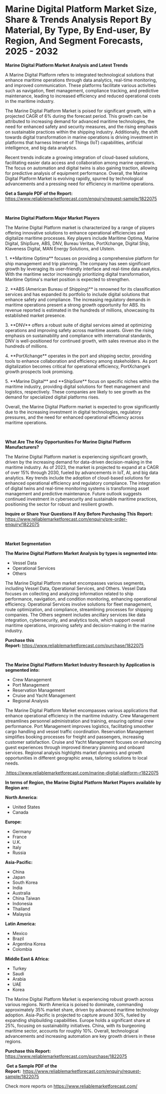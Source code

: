 <p><h1>Marine Digital Platform Market Size, Share & Trends Analysis Report By Material, By Type, By End-user, By Region, And Segment Forecasts, 2025 - 2032</h1></p><p><strong>Marine Digital Platform Market Analysis and Latest Trends</strong></p>
<p><p>A Marine Digital Platform refers to integrated technological solutions that enhance maritime operations through data analytics, real-time monitoring, and improved communication. These platforms facilitate various activities such as navigation, fleet management, compliance tracking, and predictive maintenance, leading to increased efficiency and reduced operational costs in the maritime industry.</p><p>The Marine Digital Platform Market is poised for significant growth, with a projected CAGR of 6% during the forecast period. This growth can be attributed to increasing demand for advanced maritime technologies, the need for enhanced safety and security measures, and the rising emphasis on sustainable practices within the shipping industry. Additionally, the shift towards digital transformation in marine operations is driving investment in platforms that harness Internet of Things (IoT) capabilities, artificial intelligence, and big data analytics.</p><p>Recent trends indicate a growing integration of cloud-based solutions, facilitating easier data access and collaboration among marine operators. The focus on automation and digital twins is also gaining traction, allowing for predictive analysis of equipment performance. Overall, the Marine Digital Platform Market is evolving rapidly, spurred by technological advancements and a pressing need for efficiency in maritime operations.</p></p>
<p><strong>Get a Sample PDF of the Report:&nbsp;</strong> <a href="https://www.reliablemarketforecast.com/enquiry/request-sample/1822075?utm_campaign=2603&utm_medium=2&utm_source=Github&utm_content=ia&utm_term=11032025&utm_id=marine-digital-platform">https://www.reliablemarketforecast.com/enquiry/request-sample/1822075</a></p>
<p>&nbsp;</p>
<p><strong>Marine Digital Platform Major Market Players</strong></p>
<p><p>The Marine Digital Platform market is characterized by a range of players offering innovative solutions to enhance operational efficiencies and digitalize maritime processes. Key players include Maritime Optima, Marine Digital, ShipSure, ABS, DNV, Bureau Veritas, PortXchange, Digital Ship, Klaveness Digital, MAN Energy Solutions, and Ulstein. </p><p>1. **Maritime Optima** focuses on providing a comprehensive platform for ship management and trip planning. The company has seen significant growth by leveraging its user-friendly interface and real-time data analytics. With the maritime sector increasingly prioritizing digital transformation, Maritime Optima's market position is expected to strengthen.</p><p>2. **ABS (American Bureau of Shipping)** is renowned for its classification services and has expanded its portfolio to include digital solutions that enhance safety and compliance. The increasing regulatory demands in maritime operations present a strong growth opportunity for ABS. Its revenue reported is estimated in the hundreds of millions, showcasing its established market presence.</p><p>3. **DNV** offers a robust suite of digital services aimed at optimizing operations and improving safety across maritime assets. Given the rising emphasis on sustainability and compliance with international standards, DNV is well-positioned for continued growth, with sales revenue also in the hundreds of millions.</p><p>4. **PortXchange** operates in the port and shipping sector, providing tools to enhance collaboration and efficiency among stakeholders. As port digitalization becomes critical for operational efficiency, PortXchange’s growth prospects look promising.</p><p>5. **Marine Digital** and **ShipSure** focus on specific niches within the maritime industry, providing digital solutions for fleet management and logistics, respectively. These companies are likely to see growth as the demand for specialized digital platforms rises.</p><p>Overall, the Marine Digital Platform market is expected to grow significantly due to the increasing investment in digital technologies, regulatory pressures, and the need for enhanced operational efficiency across maritime operations.</p></p>
<p>&nbsp;</p>
<p><strong>What Are The Key Opportunities For Marine Digital Platform Manufacturers?</strong></p>
<p><p>The Marine Digital Platform market is experiencing significant growth, driven by the increasing demand for data-driven decision-making in the maritime industry. As of 2023, the market is projected to expand at a CAGR of over 15% through 2030, fueled by advancements in IoT, AI, and big data analytics. Key trends include the adoption of cloud-based solutions for enhanced operational efficiency and regulatory compliance. The integration of digital twins and real-time monitoring systems is transforming asset management and predictive maintenance. Future outlook suggests continued investment in cybersecurity and sustainable maritime practices, positioning the sector for robust and resilient growth.</p></p>
<p><strong>Inquire or Share Your Questions If Any Before Purchasing This Report:</strong> <a href="https://www.reliablemarketforecast.com/enquiry/pre-order-enquiry/1822075?utm_campaign=2603&utm_medium=2&utm_source=Github&utm_content=ia&utm_term=11032025&utm_id=marine-digital-platform">https://www.reliablemarketforecast.com/enquiry/pre-order-enquiry/1822075</a></p>
<p>&nbsp;</p>
<p><strong>Market Segmentation</strong></p>
<p><strong>The Marine Digital Platform Market Analysis by types is segmented into:</strong></p>
<p><ul><li>Vessel Data</li><li>Operational Services</li><li>Others</li></ul></p>
<p><p>The Marine Digital Platform market encompasses various segments, including Vessel Data, Operational Services, and Others. Vessel Data focuses on collecting and analyzing information related to ship performance, navigation, and condition monitoring, enhancing operational efficiency. Operational Services involve solutions for fleet management, route optimization, and compliance, streamlining processes for shipping companies. The Others segment includes ancillary services like data integration, cybersecurity, and analytics tools, which support overall maritime operations, improving safety and decision-making in the marine industry.</p></p>
<p><strong>Purchase this Report:&nbsp;</strong><a href="https://www.reliablemarketforecast.com/purchase/1822075?utm_campaign=2603&utm_medium=2&utm_source=Github&utm_content=ia&utm_term=11032025&utm_id=marine-digital-platform">https://www.reliablemarketforecast.com/purchase/1822075</a></p>
<p>&nbsp;</p>
<p><strong>The Marine Digital Platform Market Industry Research by Application is segmented into:</strong></p>
<p><ul><li>Crew Management</li><li>Port Management</li><li>Reservation Management</li><li>Cruise and Yacht Management</li><li>Regional Analysis</li></ul></p>
<p><p>The Marine Digital Platform Market encompasses various applications that enhance operational efficiency in the maritime industry. Crew Management streamlines personnel administration and training, ensuring optimal crew performance. Port Management improves logistics, facilitating smoother cargo handling and vessel traffic coordination. Reservation Management simplifies booking processes for freight and passengers, increasing customer satisfaction. Cruise and Yacht Management focuses on enhancing guest experiences through improved itinerary planning and onboard services. Regional analysis highlights market dynamics and growth opportunities in different geographic areas, tailoring solutions to local needs.</p></p>
<p><a href="https://www.reliablemarketforecast.com/marine-digital-platform-r1822075?utm_campaign=2603&utm_medium=2&utm_source=Github&utm_content=ia&utm_term=11032025&utm_id=marine-digital-platform">&nbsp;https://www.reliablemarketforecast.com/marine-digital-platform-r1822075</a></p>
<p><strong>In terms of Region, the Marine Digital Platform Market Players available by Region are:</strong></p>
<p>
    <p> <strong> North America: </strong>
        <ul>
            <li>United States</li>
            <li>Canada</li>
        </ul>
        </p> 
    <p> <strong> Europe: </strong>
        <ul>
            <li>Germany</li>
            <li>France</li>
            <li>U.K.</li>
            <li>Italy</li>
            <li>Russia</li>
        </ul>
        </p> 
    <p> <strong> Asia-Pacific: </strong>
        <ul>
            <li>China</li>
            <li>Japan</li>
            <li>South Korea</li>
            <li>India</li>
            <li>Australia</li>
            <li>China Taiwan</li>
            <li>Indonesia</li>
            <li>Thailand</li>
            <li>Malaysia</li>
        </ul>
        </p> 
    <p> <strong> Latin America: </strong>
        <ul>
            <li>Mexico</li>
            <li>Brazil</li>
            <li>Argentina Korea</li>
            <li>Colombia</li>
        </ul>
        </p> 
    <p> <strong> Middle East & Africa: </strong>
        <ul>
            <li>Turkey</li>
            <li>Saudi</li>
            <li>Arabia</li>
            <li>UAE</li>
            <li>Korea</li>
        </ul>
    </p>
    </p>
<p><p>The Marine Digital Platform Market is experiencing robust growth across various regions. North America is poised to dominate, commanding approximately 35% market share, driven by advanced maritime technology adoption. Asia-Pacific is projected to capture around 30%, fueled by expanding shipbuilding capabilities. Europe holds a significant share at 25%, focusing on sustainability initiatives. China, with its burgeoning maritime sector, accounts for roughly 10%. Overall, technological advancements and increasing automation are key growth drivers in these regions.</p></p>
<p><strong>Purchase this Report: </strong><a href="https://www.reliablemarketforecast.com/purchase/1822075?utm_campaign=2603&utm_medium=2&utm_source=Github&utm_content=ia&utm_term=11032025&utm_id=marine-digital-platform">https://www.reliablemarketforecast.com/purchase/1822075</a></p>
<p>&nbsp;<strong>Get a Sample PDF of the Report:&nbsp;&nbsp;</strong><a href="https://www.reliablemarketforecast.com/enquiry/request-sample/1822075?utm_campaign=2603&utm_medium=2&utm_source=Github&utm_content=ia&utm_term=11032025&utm_id=marine-digital-platform">https://www.reliablemarketforecast.com/enquiry/request-sample/1822075</a></p>
<p><strong></strong></p>
<p>Check more reports on <a href="https://www.reliablemarketforecast.com/?utm_campaign=2603&utm_medium=2&utm_source=Github&utm_content=ia&utm_term=11032025&utm_id=marine-digital-platform">https://www.reliablemarketforecast.com/</a></p>